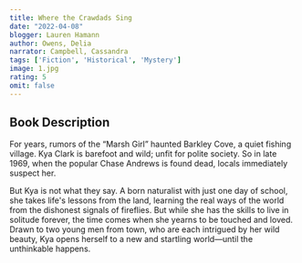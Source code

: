 ```yaml
---
title: Where the Crawdads Sing
date: "2022-04-08"
blogger: Lauren Hamann
author: Owens, Delia
narrator: Campbell, Cassandra
tags: ['Fiction', 'Historical', 'Mystery']
image: 1.jpg
rating: 5
omit: false
---
```


## Book Description

For years, rumors of the “Marsh Girl” haunted Barkley Cove, a quiet fishing village. Kya Clark is barefoot and wild; unfit for polite society. So in late 1969, when the popular Chase Andrews is found dead, locals immediately suspect her.

But Kya is not what they say. A born naturalist with just one day of school, she takes life's lessons from the land, learning the real ways of the world from the dishonest signals of fireflies. But while she has the skills to live in solitude forever, the time comes when she yearns to be touched and loved. Drawn to two young men from town, who are each intrigued by her wild beauty, Kya opens herself to a new and startling world—until the unthinkable happens.
